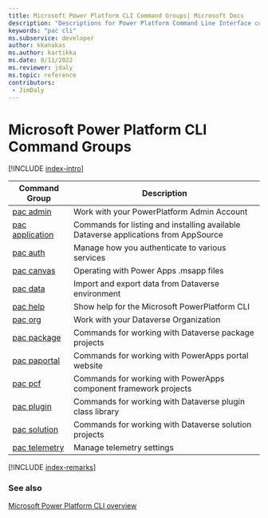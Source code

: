 ```yaml
---
title: Microsoft Power Platform CLI Command Groups| Microsoft Docs
description: "Descriptions for Power Platform Command Line Interface commands."
keywords: "pac cli"
ms.subservice: developer
author: kkanakas
ms.author: kartikka
ms.date: 8/11/2022
ms.reviewer: jdaly
ms.topic: reference
contributors: 
 - JimDaly
---
```

<!-- 
Do not edit this file. 
This file is generated by a program and any changes will be overwritten when this topic is re-generated.
Use the includes/index-intro.md or includes/index-remarks.md files to add additional content to this topic.
-->
# Microsoft Power Platform CLI Command Groups

[!INCLUDE [index-intro](includes/index-intro.md)]

|Command Group|Description|
|---------|---------|
|[pac admin](admin.md)|Work with your PowerPlatform Admin Account|
|[pac application](application.md)|Commands for listing and installing available Dataverse applications from AppSource|
|[pac auth](auth.md)|Manage how you authenticate to various services|
|[pac canvas](canvas.md)|Operating with Power Apps .msapp files|
|[pac data](data.md)|Import and export data from Dataverse environment|
|[pac help](help.md)|Show help for the Microsoft PowerPlatform CLI|
|[pac org](org.md)|Work with your Dataverse Organization|
|[pac package](package.md)|Commands for working with Dataverse package projects|
|[pac paportal](paportal.md)|Commands for working with PowerApps portal website|
|[pac pcf](pcf.md)|Commands for working with PowerApps component framework projects|
|[pac plugin](plugin.md)|Commands for working with Dataverse plugin class library|
|[pac solution](solution.md)|Commands for working with Dataverse solution projects|
|[pac telemetry](telemetry.md)|Manage telemetry settings|


[!INCLUDE [index-remarks](includes/index-remarks.md)]

### See also

[Microsoft Power Platform CLI overview](../introduction.md)